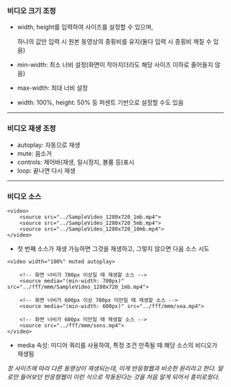 <h3>비디오 크기 조정</h3>

- width, height를 입력하여 사이즈를 설정할 수 있으며, 

  하나의 값만 입력 시 원본 동영상의 종횡비를 유지(둘다 입력 시 종횡비 깨질 수 있음)

  

- min-width: 최소 너비 설정(화면이 작아지더라도 해당 사이즈 이하로 줄어들지 않음)

  

- max-width: 최대 너비 설정

  

- width: 100%, height: 50% 등 퍼센트 기반으로 설정할 수도 있음





---



<h3>비디오 재생 조정</h3>

- autoplay:  자동으로 재생
- mute: 음소거
- controls: 제어바(재생, 일시정지, 볼륨 등)표시
- loop:  끝나면 다시 재생





---



<h3>비디오 소스</h3>

```
<video>
    <source src="../SampleVideo_1280x720_1mb.mp4">
    <source src="../SampleVideo_1280x720_5mb.mp4">
    <source src="../SampleVideo_1280x720_10mb.mp4">
</video>
```

- 첫 번째 소스가 재생 가능하면 그것을 재생하고, 그렇지 않으면 다음 소스 시도











```
<video width="100%" muted autoplay>

    <!-- 화면 너비가 700px 이상일 때 재생할 소스 -->
    <source media="(min-width: 700px)" src="../fff/mmm/SampleVideo_1280x720_1mb.mp4">

    <!-- 화면 너비가 600px 이상 700px 미만일 때 재생할 소스 -->
    <source media="(min-width: 600px)" src="../fff/mmm/sea.mp4">

    <!-- 화면 너비가 600px 미만일 때 재생할 소스 -->
    <source src="../fff/mmm/sons.mp4">
</video>
```

- media 속성: 미디어 쿼리를 사용하여, 특정 조건 만족될 때 해당 소스의 비디오가 재생됨

*창 사이즈에 따라 다른 동영상이 재생되는데, 이게 반응형웹과 비슷한 원리라고 한다. 말로만 들어보던 반응형웹이 이런 식으로 작동된다는 것을 처음 알게 되어서 흥미로웠다.* 





